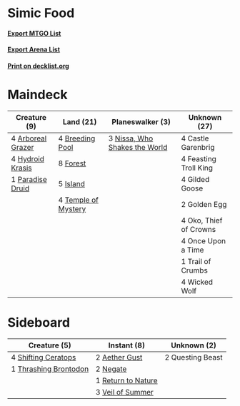 # Simic Food

#### [Export MTGO List](../collection/Simic%20Food/Simic%20Food.txt)
#### [Export Arena List](../collection/Simic%20Food/Simic%20Food_arena.txt)
#### [Print on decklist.org](http://decklist.org/?deckmain=4%09Arboreal%20Grazer%0A4%09Breeding%20Pool%0A4%09Castle%20Garenbrig%0A4%09Feasting%20Troll%20King%0A8%09Forest%0A4%09Gilded%20Goose%0A2%09Golden%20Egg%0A4%09Hydroid%20Krasis%0A5%09Island%0A3%09Nissa,%20Who%20Shakes%20the%20World%0A4%09Oko,%20Thief%20of%20Crowns%0A4%09Once%20Upon%20a%20Time%0A1%09Paradise%20Druid%0A4%09Temple%20of%20Mystery%0A1%09Trail%20of%20Crumbs%0A4%09Wicked%20Wolf&deckside=2%09Aether%20Gust%0A2%09Negate%0A2%09Questing%20Beast%0A1%09Return%20to%20Nature%0A4%09Shifting%20Ceratops%0A1%09Thrashing%20Brontodon%0A3%09Veil%20of%20Summer)
# Maindeck

|                                        Creature (9)                                        |                                          Land (21)                                           |                                            Planeswalker (3)                                            |     Unknown (27)     |
|--------------------------------------------------------------------------------------------|----------------------------------------------------------------------------------------------|--------------------------------------------------------------------------------------------------------|----------------------|
|4 [Arboreal Grazer](http://gatherer.wizards.com/Pages/Card/Details.aspx?multiverseid=461076)|4 [Breeding Pool](http://gatherer.wizards.com/Pages/Card/Details.aspx?multiverseid=97088)     |3 [Nissa, Who Shakes the World](http://gatherer.wizards.com/Pages/Card/Details.aspx?multiverseid=461096)|4 Castle Garenbrig    |
|4 [Hydroid Krasis](http://gatherer.wizards.com/Pages/Card/Details.aspx?multiverseid=457327) |8 [Forest](http://gatherer.wizards.com/Pages/Card/Details.aspx?multiverseid=439860)           |                                                                                                        |4 Feasting Troll King |
|1 [Paradise Druid](http://gatherer.wizards.com/Pages/Card/Details.aspx?multiverseid=461098) |5 [Island](http://gatherer.wizards.com/Pages/Card/Details.aspx?multiverseid=439857)           |                                                                                                        |4 Gilded Goose        |
|                                                                                            |4 [Temple of Mystery](http://gatherer.wizards.com/Pages/Card/Details.aspx?multiverseid=373571)|                                                                                                        |2 Golden Egg          |
|                                                                                            |                                                                                              |                                                                                                        |4 Oko, Thief of Crowns|
|                                                                                            |                                                                                              |                                                                                                        |4 Once Upon a Time    |
|                                                                                            |                                                                                              |                                                                                                        |1 Trail of Crumbs     |
|                                                                                            |                                                                                              |                                                                                                        |4 Wicked Wolf         |


# Sideboard

|                                          Creature (5)                                          |                                         Instant (8)                                         |  Unknown (2)   |
|------------------------------------------------------------------------------------------------|---------------------------------------------------------------------------------------------|----------------|
|4 [Shifting Ceratops](http://gatherer.wizards.com/Pages/Card/Details.aspx?multiverseid=466948)  |2 [Aether Gust](http://gatherer.wizards.com/Pages/Card/Details.aspx?multiverseid=466796)     |2 Questing Beast|
|1 [Thrashing Brontodon](http://gatherer.wizards.com/Pages/Card/Details.aspx?multiverseid=456570)|2 [Negate](http://gatherer.wizards.com/Pages/Card/Details.aspx?multiverseid=423707)          |                |
|                                                                                                |1 [Return to Nature](http://gatherer.wizards.com/Pages/Card/Details.aspx?multiverseid=461102)|                |
|                                                                                                |3 [Veil of Summer](http://gatherer.wizards.com/Pages/Card/Details.aspx?multiverseid=466952)  |                |


